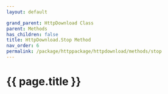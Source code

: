```yaml
---
layout: default

grand_parent: HttpDownload Class
parent: Methods
has_children: false
title: HttpDownload.Stop Method
nav_order: 6
permalink: /package/httppackage/httpdownload/methods/stop
---
```

# {{ page.title }}